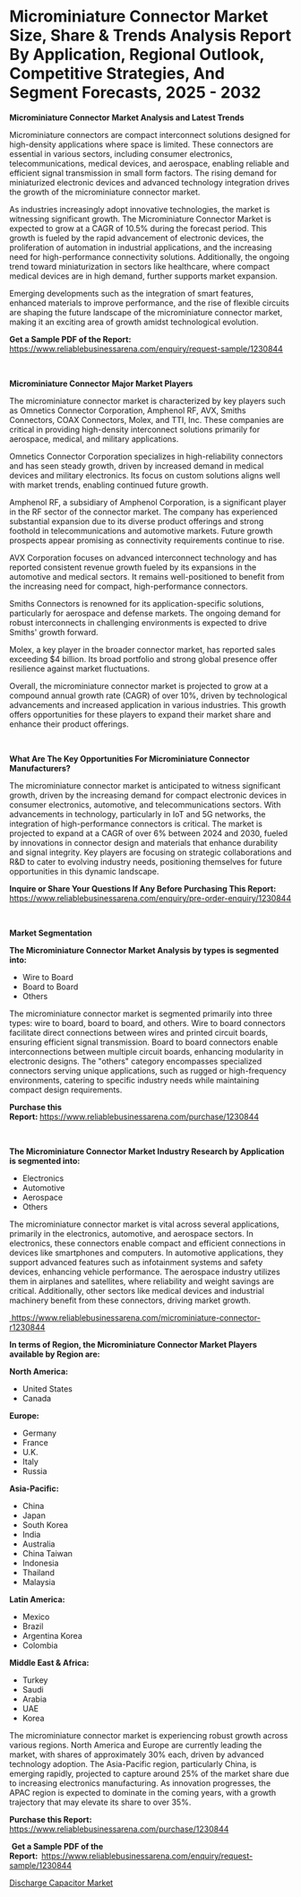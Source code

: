 <p><h1>Microminiature Connector Market Size, Share & Trends Analysis Report By Application, Regional Outlook, Competitive Strategies, And Segment Forecasts, 2025 - 2032</h1></p><p><strong>Microminiature Connector Market Analysis and Latest Trends</strong></p>
<p><p>Microminiature connectors are compact interconnect solutions designed for high-density applications where space is limited. These connectors are essential in various sectors, including consumer electronics, telecommunications, medical devices, and aerospace, enabling reliable and efficient signal transmission in small form factors. The rising demand for miniaturized electronic devices and advanced technology integration drives the growth of the microminiature connector market.</p><p>As industries increasingly adopt innovative technologies, the market is witnessing significant growth. The Microminiature Connector Market is expected to grow at a CAGR of 10.5% during the forecast period. This growth is fueled by the rapid advancement of electronic devices, the proliferation of automation in industrial applications, and the increasing need for high-performance connectivity solutions. Additionally, the ongoing trend toward miniaturization in sectors like healthcare, where compact medical devices are in high demand, further supports market expansion.</p><p>Emerging developments such as the integration of smart features, enhanced materials to improve performance, and the rise of flexible circuits are shaping the future landscape of the microminiature connector market, making it an exciting area of growth amidst technological evolution.</p></p>
<p><strong>Get a Sample PDF of the Report:&nbsp;</strong> <a href="https://www.reliablebusinessarena.com/enquiry/request-sample/1230844?utm_campaign=3021&utm_medium=2&utm_source=Github&utm_content=ia&utm_term=06042025&utm_id=microminiature-connector">https://www.reliablebusinessarena.com/enquiry/request-sample/1230844</a></p>
<p>&nbsp;</p>
<p><strong>Microminiature Connector Major Market Players</strong></p>
<p><p>The microminiature connector market is characterized by key players such as Omnetics Connector Corporation, Amphenol RF, AVX, Smiths Connectors, COAX Connectors, Molex, and TTI, Inc. These companies are critical in providing high-density interconnect solutions primarily for aerospace, medical, and military applications.</p><p>Omnetics Connector Corporation specializes in high-reliability connectors and has seen steady growth, driven by increased demand in medical devices and military electronics. Its focus on custom solutions aligns well with market trends, enabling continued future growth.</p><p>Amphenol RF, a subsidiary of Amphenol Corporation, is a significant player in the RF sector of the connector market. The company has experienced substantial expansion due to its diverse product offerings and strong foothold in telecommunications and automotive markets. Future growth prospects appear promising as connectivity requirements continue to rise.</p><p>AVX Corporation focuses on advanced interconnect technology and has reported consistent revenue growth fueled by its expansions in the automotive and medical sectors. It remains well-positioned to benefit from the increasing need for compact, high-performance connectors.</p><p>Smiths Connectors is renowned for its application-specific solutions, particularly for aerospace and defense markets. The ongoing demand for robust interconnects in challenging environments is expected to drive Smiths' growth forward.</p><p>Molex, a key player in the broader connector market, has reported sales exceeding $4 billion. Its broad portfolio and strong global presence offer resilience against market fluctuations.</p><p>Overall, the microminiature connector market is projected to grow at a compound annual growth rate (CAGR) of over 10%, driven by technological advancements and increased application in various industries. This growth offers opportunities for these players to expand their market share and enhance their product offerings.</p></p>
<p>&nbsp;</p>
<p><strong>What Are The Key Opportunities For Microminiature Connector Manufacturers?</strong></p>
<p><p>The microminiature connector market is anticipated to witness significant growth, driven by the increasing demand for compact electronic devices in consumer electronics, automotive, and telecommunications sectors. With advancements in technology, particularly in IoT and 5G networks, the integration of high-performance connectors is critical. The market is projected to expand at a CAGR of over 6% between 2024 and 2030, fueled by innovations in connector design and materials that enhance durability and signal integrity. Key players are focusing on strategic collaborations and R&D to cater to evolving industry needs, positioning themselves for future opportunities in this dynamic landscape.</p></p>
<p><strong>Inquire or Share Your Questions If Any Before Purchasing This Report:</strong> <a href="https://www.reliablebusinessarena.com/enquiry/pre-order-enquiry/1230844?utm_campaign=3021&utm_medium=2&utm_source=Github&utm_content=ia&utm_term=06042025&utm_id=microminiature-connector">https://www.reliablebusinessarena.com/enquiry/pre-order-enquiry/1230844</a></p>
<p>&nbsp;</p>
<p><strong>Market Segmentation</strong></p>
<p><strong>The Microminiature Connector Market Analysis by types is segmented into:</strong></p>
<p><ul><li>Wire to Board</li><li>Board to Board</li><li>Others</li></ul></p>
<p><p>The microminiature connector market is segmented primarily into three types: wire to board, board to board, and others. Wire to board connectors facilitate direct connections between wires and printed circuit boards, ensuring efficient signal transmission. Board to board connectors enable interconnections between multiple circuit boards, enhancing modularity in electronic designs. The "others" category encompasses specialized connectors serving unique applications, such as rugged or high-frequency environments, catering to specific industry needs while maintaining compact design requirements.</p></p>
<p><strong>Purchase this Report:&nbsp;</strong><a href="https://www.reliablebusinessarena.com/purchase/1230844?utm_campaign=3021&utm_medium=2&utm_source=Github&utm_content=ia&utm_term=06042025&utm_id=microminiature-connector">https://www.reliablebusinessarena.com/purchase/1230844</a></p>
<p>&nbsp;</p>
<p><strong>The Microminiature Connector Market Industry Research by Application is segmented into:</strong></p>
<p><ul><li>Electronics</li><li>Automotive</li><li>Aerospace</li><li>Others</li></ul></p>
<p><p>The microminiature connector market is vital across several applications, primarily in the electronics, automotive, and aerospace sectors. In electronics, these connectors enable compact and efficient connections in devices like smartphones and computers. In automotive applications, they support advanced features such as infotainment systems and safety devices, enhancing vehicle performance. The aerospace industry utilizes them in airplanes and satellites, where reliability and weight savings are critical. Additionally, other sectors like medical devices and industrial machinery benefit from these connectors, driving market growth.</p></p>
<p><a href="https://www.reliablebusinessarena.com/microminiature-connector-r1230844?utm_campaign=3021&utm_medium=2&utm_source=Github&utm_content=ia&utm_term=06042025&utm_id=microminiature-connector">&nbsp;https://www.reliablebusinessarena.com/microminiature-connector-r1230844</a></p>
<p><strong>In terms of Region, the Microminiature Connector Market Players available by Region are:</strong></p>
<p>
    <p> <strong> North America: </strong>
        <ul>
            <li>United States</li>
            <li>Canada</li>
        </ul>
        </p> 
    <p> <strong> Europe: </strong>
        <ul>
            <li>Germany</li>
            <li>France</li>
            <li>U.K.</li>
            <li>Italy</li>
            <li>Russia</li>
        </ul>
        </p> 
    <p> <strong> Asia-Pacific: </strong>
        <ul>
            <li>China</li>
            <li>Japan</li>
            <li>South Korea</li>
            <li>India</li>
            <li>Australia</li>
            <li>China Taiwan</li>
            <li>Indonesia</li>
            <li>Thailand</li>
            <li>Malaysia</li>
        </ul>
        </p> 
    <p> <strong> Latin America: </strong>
        <ul>
            <li>Mexico</li>
            <li>Brazil</li>
            <li>Argentina Korea</li>
            <li>Colombia</li>
        </ul>
        </p> 
    <p> <strong> Middle East & Africa: </strong>
        <ul>
            <li>Turkey</li>
            <li>Saudi</li>
            <li>Arabia</li>
            <li>UAE</li>
            <li>Korea</li>
        </ul>
    </p>
    </p>
<p><p>The microminiature connector market is experiencing robust growth across various regions. North America and Europe are currently leading the market, with shares of approximately 30% each, driven by advanced technology adoption. The Asia-Pacific region, particularly China, is emerging rapidly, projected to capture around 25% of the market share due to increasing electronics manufacturing. As innovation progresses, the APAC region is expected to dominate in the coming years, with a growth trajectory that may elevate its share to over 35%.</p></p>
<p><strong>Purchase this Report: </strong><a href="https://www.reliablebusinessarena.com/purchase/1230844?utm_campaign=3021&utm_medium=2&utm_source=Github&utm_content=ia&utm_term=06042025&utm_id=microminiature-connector">https://www.reliablebusinessarena.com/purchase/1230844</a></p>
<p>&nbsp;<strong>Get a Sample PDF of the Report:&nbsp;&nbsp;</strong><a href="https://www.reliablebusinessarena.com/enquiry/request-sample/1230844?utm_campaign=3021&utm_medium=2&utm_source=Github&utm_content=ia&utm_term=06042025&utm_id=microminiature-connector">https://www.reliablebusinessarena.com/enquiry/request-sample/1230844</a></p>
<p><strong></strong></p>
<p><p><a href="https://github.com/ezahdyre/Market-Research-Report-List-1/blob/main/discharge-capacitor-market.md?utm_campaign=3021&utm_medium=2&utm_source=Github&utm_content=ia&utm_term=06042025&utm_id=microminiature-connector">Discharge Capacitor Market</a></p></p>